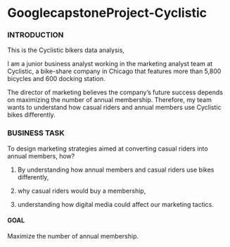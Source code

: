 # GooglecapstoneProject-Cyclistic

### INTRODUCTION

This is the Cyclistic bikers data analysis,

I am a junior business analyst working in the marketing analyst team at Cyclistic, a bike-share company in Chicago that features more than 5,800 bicycles and 600 docking station.

The director of marketing believes the company’s future success depends on maximizing the number of annual membership. Therefore, my team wants to understand how casual riders and annual members use Cyclistic bikes differently.

### BUSINESS TASK

To design marketing strategies aimed at converting casual riders into annual members, how? 
1. By understanding how annual members and casual riders use bikes differently,

2. why casual riders would buy a membership,

3. understanding how digital media could affect our marketing tactics.

#### GOAL
Maximize the number of annual membership.
